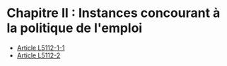 # Chapitre II : Instances concourant à la politique de l'emploi

* [Article L5112-1-1](./LEGIARTI000028699069.md)
* [Article L5112-2](./LEGIARTI000028699058.md)
